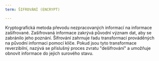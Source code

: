 ```yaml
---
term: ŠIFROVÁNÍ (ENCRYPT)

---
```

Kryptografická metoda převodu nezpracovaných informací na informace zašifrované. Zašifrovaná informace zakrývá původní význam dat, aby se zabránilo jeho poznání. Šifrování zahrnuje řadu transformací prováděných na původní informaci pomocí klíče. Pokud jsou tyto transformace reverzibilní, nazývá se příslušný proces zvratu "dešifrování" a umožňuje obnovit informace do jejich surového stavu.